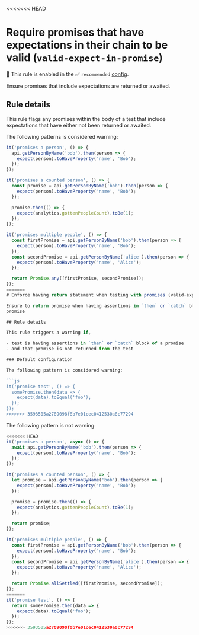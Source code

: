 <<<<<<< HEAD
# Require promises that have expectations in their chain to be valid (`valid-expect-in-promise`)

💼 This rule is enabled in the ✅ `recommended`
[config](https://github.com/jest-community/eslint-plugin-jest/blob/main/README.md#shareable-configurations).

<!-- end auto-generated rule header -->

Ensure promises that include expectations are returned or awaited.

## Rule details

This rule flags any promises within the body of a test that include expectations
that have either not been returned or awaited.

The following patterns is considered warning:

```js
it('promises a person', () => {
  api.getPersonByName('bob').then(person => {
    expect(person).toHaveProperty('name', 'Bob');
  });
});

it('promises a counted person', () => {
  const promise = api.getPersonByName('bob').then(person => {
    expect(person).toHaveProperty('name', 'Bob');
  });

  promise.then(() => {
    expect(analytics.gottenPeopleCount).toBe(1);
  });
});

it('promises multiple people', () => {
  const firstPromise = api.getPersonByName('bob').then(person => {
    expect(person).toHaveProperty('name', 'Bob');
  });
  const secondPromise = api.getPersonByName('alice').then(person => {
    expect(person).toHaveProperty('name', 'Alice');
  });

  return Promise.any([firstPromise, secondPromise]);
});
=======
# Enforce having return statement when testing with promises (valid-expect-in-promise)

Ensure to return promise when having assertions in `then` or `catch` block of
promise

## Rule details

This rule triggers a warning if,

- test is having assertions in `then` or `catch` block of a promise
- and that promise is not returned from the test

### Default configuration

The following pattern is considered warning:

```js
it('promise test', () => {
  somePromise.then(data => {
    expect(data).toEqual('foo');
  });
});
>>>>>>> 3593505a2789098f8b7e01cec0412530a8c77294
```

The following pattern is not warning:

```js
<<<<<<< HEAD
it('promises a person', async () => {
  await api.getPersonByName('bob').then(person => {
    expect(person).toHaveProperty('name', 'Bob');
  });
});

it('promises a counted person', () => {
  let promise = api.getPersonByName('bob').then(person => {
    expect(person).toHaveProperty('name', 'Bob');
  });

  promise = promise.then(() => {
    expect(analytics.gottenPeopleCount).toBe(1);
  });

  return promise;
});

it('promises multiple people', () => {
  const firstPromise = api.getPersonByName('bob').then(person => {
    expect(person).toHaveProperty('name', 'Bob');
  });
  const secondPromise = api.getPersonByName('alice').then(person => {
    expect(person).toHaveProperty('name', 'Alice');
  });

  return Promise.allSettled([firstPromise, secondPromise]);
});
=======
it('promise test', () => {
  return somePromise.then(data => {
    expect(data).toEqual('foo');
  });
});
>>>>>>> 3593505a2789098f8b7e01cec0412530a8c77294
```
